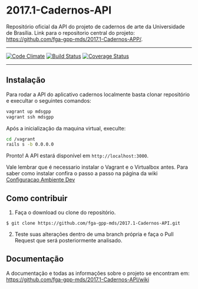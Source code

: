 # 2017.1-Cadernos-API
 Repositório oficial da API do projeto de cadernos de arte da Universidade de Brasília. Link para o repositorio central do projeto: https://github.com/fga-gpp-mds/2017.1-Cadernos-APP/.

***

[![Code Climate](https://codeclimate.com/github/fga-gpp-mds/2017.1-Cadernos-API/badges/gpa.svg)](https://codeclimate.com/github/fga-gpp-mds/2017.1-Cadernos-API)
[![Build Status](https://travis-ci.org/fga-gpp-mds/2017.1-Cadernos-API.svg?branch=homolog)](https://travis-ci.org/fga-gpp-mds/2017.1-Cadernos-API)
[![Coverage Status](https://coveralls.io/repos/github/fga-gpp-mds/2017.1-Cadernos-API/badge.svg?branch=homolog)](https://coveralls.io/github/fga-gpp-mds/2017.1-Cadernos-API?branch=master)


***

## Instalação

Para rodar a API do aplicativo cadernos localmente basta clonar repositório e execultar
o seguintes comandos:

```bash
vagrant up mdsgpp
vagrant ssh mdsgpp
```

Após a inicialização da maquina virtual, execulte:

```bash
cd /vagrant
rails s -b 0.0.0.0
```

Pronto! A API estará disponível em `http://localhost:3000`.

Vale lembrar que é necessario instalar o Vagrant e o Virtualbox antes. Para saber como instalar
confira o passo a passo na página da wiki [Configuracao Ambiente Dev](https://github.com/fga-gpp-mds/2017.1-Cadernos-API/wiki/Configuracao-Ambiente-Dev#vagrant-e-virtualboxt)

## Como contribuir

1. Faça o download ou clone do repositório.
```console
$ git clone https://github.com/fga-gpp-mds/2017.1-Cadernos-API.git
```
2. Teste suas alterações dentro de uma branch própria e faça o Pull Request que será posteriormente analisado.


## Documentação

A documentação e todas as informações sobre o projeto se encontram em: https://github.com/fga-gpp-mds/2017.1-Cadernos-API/wiki

